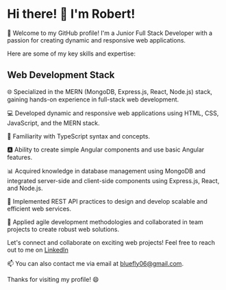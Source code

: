 # Hi there! 👋 I'm Robert!

 
🚀 Welcome to my GitHub profile! I'm a Junior Full Stack Developer with a passion for creating dynamic and responsive web applications. 

Here are some of my key skills and expertise:

## Web Development Stack
🌐 Specialized in the MERN (MongoDB, Express.js, React, Node.js) stack, gaining hands-on experience in full-stack web development.

💻 Developed dynamic and responsive web applications using HTML, CSS, JavaScript, and the MERN stack.

📘 Familiarity with TypeScript syntax and concepts.

🅰️ Ability to create simple Angular components and use basic Angular features.

📊 Acquired knowledge in database management using MongoDB and integrated server-side and client-side components using Express.js, React, and Node.js.

🌟 Implemented REST API practices to design and develop scalable and efficient web services.

🤝 Applied agile development methodologies and collaborated in team projects to create robust web solutions.

Let's connect and collaborate on exciting web projects! Feel free to reach out to me on [LinkedIn](https://www.linkedin.com/in/robertson-benitez-093395154/)  

📫 You can also contact me via email at [bluefly06@gmail.com](mailto:youremail@example.com).

Thanks for visiting my profile! 😄
